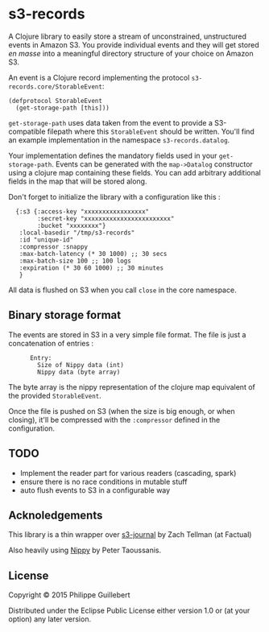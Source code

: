 # s3-records

A Clojure library to easily store a stream of unconstrained, unstructured events
in Amazon S3. You provide individual events and they will get stored *en masse*
into a meaningful directory structure of your choice on Amazon S3.

An event is a Clojure record implementing the protocol `s3-records.core/StorableEvent`:

    (defprotocol StorableEvent
      (get-storage-path [this]))

`get-storage-path` uses data taken from the event to provide a S3-compatible filepath
where this `StorableEvent` should be written. You'll find an example implementation
in the namespace `s3-records.datalog`.

Your implementation defines the mandatory fields used in your `get-storage-path`.
Events can be generated with the `map->Datalog` constructor using a clojure map
containing these fields. You can add arbitrary additional fields in the map
that will be stored along.

Don't forget to initialize the library with a configuration like this :

      {:s3 {:access-key "xxxxxxxxxxxxxxxxx"
            :secret-key "xxxxxxxxxxxxxxxxxxxxxxxx"
            :bucket "xxxxxxxx"}
       :local-basedir "/tmp/s3-records"
       :id "unique-id"
       :compressor :snappy
       :max-batch-latency (* 30 1000) ;; 30 secs
       :max-batch-size 100 ;; 100 logs
       :expiration (* 30 60 1000) ;; 30 minutes
       }

All data is flushed on S3 when you call `close` in the core namespace.

## Binary storage format

The events are stored in S3 in a very simple file format.
The file is just a concatenation of entries :

          Entry:
            Size of Nippy data (int)
            Nippy data (byte array)

The byte array is the nippy representation of the clojure map equivalent
of the provided `StorableEvent`.

Once the file is pushed on S3 (when the size is big enough, or when closing),
it'll be compressed with the `:compressor` defined in the configuration.

## TODO

* Implement the reader part for various readers (cascading, spark)
* ensure there is no race conditions in mutable stuff
* auto flush events to S3 in a configurable way

## Acknoledgements

This library is a thin wrapper over
[s3-journal](https://github.com/Factual/s3-journal)
by Zach Tellman (at Factual)

Also heavily using [Nippy](https://github.com/ptaoussanis/nippy)
by Peter Taoussanis.

## License

Copyright © 2015 Philippe Guillebert

Distributed under the Eclipse Public License either version 1.0 or (at
your option) any later version.
